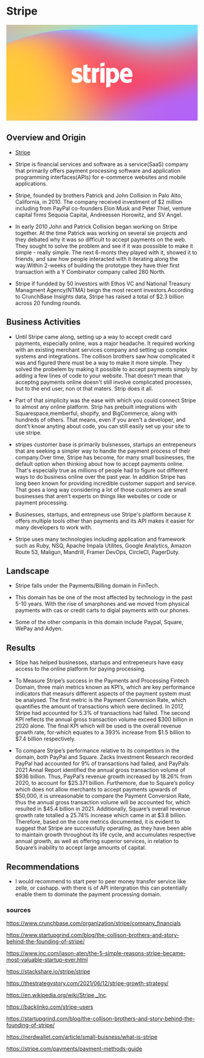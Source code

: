# Stripe

![Stripe](images/logo.png)

## Overview and Origin

- [Stripe](https://stripe.com)

- Stripe is financial services and software as a service(SaaS) company that primarily offers payment processing software and application programming interfaces(APIs) for e-commerce websites and mobile applications.

- Stripe, founded by brothers Patrick and John Collision in Palo Alto, California, in 2010. The company received investment of $2 million including from PayPal co-founders Elon Musk and Peter Thiel, venture capital firms Sequoia Capital, Andreessen Horowitz, and SV Angel.

- In early 2010 John and Patrick Collision began working on Stripe together. At the time Patrick was working on several sie projects and they debated why it was so difficult to accept payments on the web. They sought to solve the problem and see if it was posssible to make it simple - really simple. The next 6-monts they played with it, showed it to friends, and saw how people interacted with it iterating along the way.Within 2-weeks of building the prototype they have thier first transaction with a Y Combinator company called 280 North.

- Stripe if fundded by 50 investors with Ethos VC and National Treasury Managment Agency(NTMA) beign the most recent investors.According to CrunchBase Insights data, Stripe has raised a total of $2.3 billion across 20 funding rounds.

## Business Activities

- Until Stripe came along, setting up a way to accept credit card payments, especially online, was a major headache. It required working with an existing merchant services company and setting up complex systems and integrations. The collison brothers saw how complicated it was and figured there must be a way to make it more simple. They solved the probelem by making it possible to accept payments simply by adding a few lines of code to your website. That doesn't mean that acceptng payments online doesn't still involve complicated processes, but to the end user, non ot that maters. Strip does it all.

- Part of that simplicity was the ease with which you could connect Stripe to almost any online platform. Strip has prebuilt integrations with Squarespace,memberful, shopify, and BigCommerce, along with hundreds of others. That means, even if you aren't a developer, and dont't know anyting about code, you can still easily set up your site to use stripe.

- stripes customer base is primarily buisnesses, startups an entrepeneurs that are seeking a simpler way to handle the payment process of their company.Over time, Stripe has become, for many small businesses, the default option when thinking about how to accept payments online. That's especially true as millions of people had to figure out different ways to do business online over the past year. In addition Stripe has long been known for providing incredible customer support and service. That goes a long way considering a lot of those customers are small businesses that aren't experts on things like websites or code or payment processing.

- Businesses, startups, and entrepneus use Stripe's platform because it offers multiple tools other than payments and its API makes it easier for many developers to work with.

- Stripe uses many technologies including application and framework such as Ruby, NSQ, Apache Impala Utilites, Google Analytics, Amazon Route 53, Maligun, Mandrill, Framer DevOps, CircleCI, PagerDuty.

## Landscape

- Stripe falls under the Payments/Billing domain in FinTech.

- This domain has be one of the most affected by technology in the past 5-10 years. With the rise of smarphones and we moved from physical payments with cas or credit carts to digial payments with our phones.

- Some of the other companis in this domain include Paypal, Square, WePay and Adyen.

## Results

- Stipe has helped businesses, startups and entrepeneurs have easy access to the online platform for paying processing.

- To Measure Stripe’s success in the Payments and Processing Fintech Domain, three main metrics known as KPI’s, which are key performance indicators that measurs different aspects of the payment system must be analysed. The first metric is the Payment Conversion Rate, which quantifies the amount of transactions which were declined. In 2017, Stripe had accounted for 5.3% of transactions had failed. The second KPI reflects the annual gross transaction volume exceed $300 billion in 2020 alone. The final KPI which will be used is the overall revenue growth rate, for-which equates to a 393% increase from $1.5 billion to $7.4 billion respectively.

- To compare Stripe’s performance relative to its competitors in the domain, both PayPal and Square. Zacks Investment Research recorded PayPal had accounted for 9% of transactions had failed, and PayPals 2021 Annal Report identified the annual gross transaction volume of $936 billion. Thus, PayPal’s revenue growth increased by 18.26% from 2020, to account for $25.371 billion. Furthemore, due to Square’s policy which does not allow merchants to accept payments upwards of $50,000, it is unreasonable to compare the Payment Conversion Rate, thus the annual gross transaction volume will be accounted for, which resulted in $45.4 billion in 2021. Additionally, Square’s overall revenue growth rate totalled a 25.74% increase which came in at $3.8 billion. Therefore, based on the core metrics documented, it is evident to suggest that Stripe are successfully operating, as they have been able to maintain growth throughout its life cycle, and accumulates respective annual growth, as well as offering superior services, in relation to Square’s inability to accept large amounts of capital.

## Recommendations

- I would recommend to start peer to peer money transfer service like zelle, or cashapp. with there is of API intergration this can potentially enable them to dominate the payment processing domain.

### sources

https://www.crunchbase.com/organization/stripe/company_financials

https://www.startupgrind.com/blog/the-collison-brothers-and-story-behind-the-founding-of-stripe/

https://www.inc.com/jason-aten/the-5-simple-reasons-stripe-became-most-valuable-startup-ever.html

https://stackshare.io/stripe/stripe

https://thestrategystory.com/2021/06/12/stripe-growth-strategy/

https://en.wikipedia.org/wiki/Stripe,_Inc.

https://backlinko.com/stripe-users

https://startupgrind.com/blog/the-collison-brothers-and-story-behind-the-founding-of-stripe/

https://nerdwallet.com/article/small-buisness/what-is-stripe

https://stripe.com/payments/payment-methods-guide
